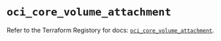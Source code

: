 # `oci_core_volume_attachment`

Refer to the Terraform Registory for docs: [`oci_core_volume_attachment`](https://registry.terraform.io/providers/oracle/oci/6.18.0/docs/resources/core_volume_attachment).
